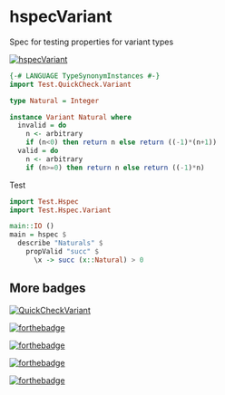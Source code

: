 # hspecVariant

Spec for testing properties for variant types

[![hspecVariant](https://img.shields.io/badge/hspecVariant-v1.0.0.0-blue.svg?style=plastic)](https://hackage.haskell.org/package/hspecVariant)

```haskell
{-# LANGUAGE TypeSynonymInstances #-}
import Test.QuickCheck.Variant

type Natural = Integer

instance Variant Natural where
  invalid = do
    n <- arbitrary
    if (n<0) then return n else return ((-1)*(n+1))
  valid = do
    n <- arbitrary
    if (n>=0) then return n else return ((-1)*n)
```

Test

```haskell
import Test.Hspec
import Test.Hspec.Variant

main::IO ()
main = hspec $
  describe "Naturals" $
    propValid "succ" $
      \x -> succ (x::Natural) > 0
```

## More badges

[![QuickCheckVariant](https://img.shields.io/badge/winter-is%20here-blue.svg)](http://sanjorgek.com/hspecVariant/)

[![forthebadge](http://forthebadge.com/images/badges/built-with-science.svg)](http://sanjorgek.com/hspecVariant/)

[![forthebadge](http://forthebadge.com/images/badges/you-didnt-ask-for-this.svg)](http://sanjorgek.com/hspecVariant/)

[![forthebadge](http://forthebadge.com/images/badges/thats-how-they-get-you.svg)](http://sanjorgek.com/hspecVariant/)

[![forthebadge](http://forthebadge.com/images/badges/its-not-a-lie-if-you-believe-it.svg)](http://sanjorgek.com/hspecVariant/)
